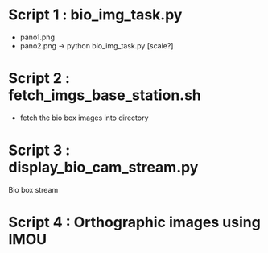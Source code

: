 # Script 1 : bio_img_task.py
- pano1.png
- pano2.png
-> python bio_img_task.py [scale?]

# Script 2 : fetch_imgs_base_station.sh
- fetch the bio box images into directory

# Script 3 : display_bio_cam_stream.py
Bio box stream

# Script 4 : Orthographic images using IMOU
